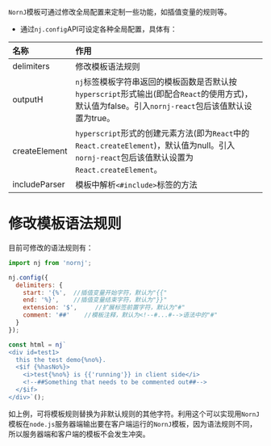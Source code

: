 `NornJ`模板可通过修改全局配置来定制一些功能，如插值变量的规则等。

* 通过`nj.config`API可设定各种全局配置，具体有：

| 名称           | 作用          |
|:------------------|:----------------|
| delimiters  | 修改模板语法规则 |
| outputH    | `nj`标签模板字符串返回的模板函数是否默认按`hyperscript`形式输出(即配合`React`的使用方式)，默认值为false。引入`nornj-react`包后该值默认设置为true。 |
| createElement | `hyperscript`形式的创建元素方法(即为`React`中的`React.createElement`)，默认值为null。引入`nornj-react`包后该值默认设置为`React.createElement`。 |
| includeParser | 模板中解析`<#include>`标签的方法

# 修改模板语法规则

目前可修改的语法规则有：

```js
import nj from 'nornj';

nj.config({
  delimiters: {
    start: '{%',  //插值变量开始字符，默认为"{{"
    end: '%}',    //插值变量结束字符，默认为"}}"
    extension: '$',     //扩展标签前置字符，默认为"#"
    comment: '##'    //模板注释，默认为<!--#...#-->语法中的"#"
  }
});

const html = nj`
<div id=test1>
  this the test demo{%no%}.
  <$if {%hasNo%}>
    <i>test{%no%} is {{'running'}} in client side</i>
    <!--##Something that needs to be commented out##-->
  </$if>
</div>`();
```

如上例，可将模板规则替换为非默认规则的其他字符。利用这个可以实现用`NornJ`模板在`node.js`服务器端输出要在客户端运行的`NornJ`模板，因为语法规则不同，所以服务器端和客户端的模板不会发生冲突。